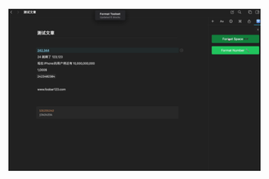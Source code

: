 [![Thumbnail](./thumbnail.png)](https://user-images.githubusercontent.com/11444431/153583199-6fbfed19-7557-4a6c-ad58-f5011afaf062.mov)



